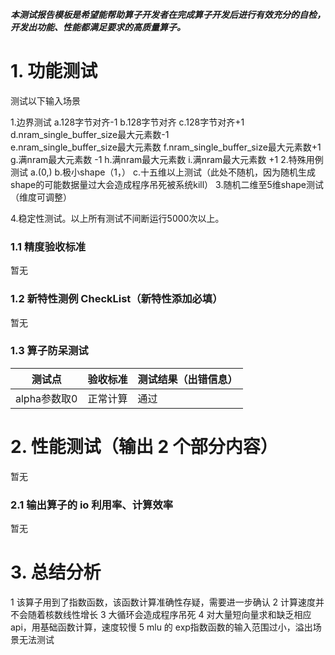 **_本测试报告模板是希望能帮助算子开发者在完成算子开发后进行有效充分的自检，开发出功能、性能都满足要求的高质量算子。_**

# 1. 功能测试
测试以下输入场景

1.边界测试
    a.128字节对齐-1
    b.128字节对齐
    c.128字节对齐+1
    d.nram_single_buffer_size最大元素数-1  
    e.nram_single_buffer_size最大元素数
    f.nram_single_buffer_size最大元素数+1  
    g.满nram最大元素数 -1
    h.满nram最大元素数
    i.满nram最大元素数 +1
2.特殊用例测试
    a.(0,)
    b.极小shape（1，）
    c.十五维以上测试（此处不随机，因为随机生成shape的可能数据量过大会造成程序吊死被系统kill）
3.随机二维至5维shape测试（维度可调整）

4.稳定性测试。以上所有测试不间断运行5000次以上。


### 1.1 精度验收标准

暂无

### 1.2 新特性测例 CheckList（新特性添加必填）

暂无

### **1.3 算子防呆测试**

| 测试点              | 验收标准 | 测试结果（出错信息）   |
| --------------     | -------- | -------------------- |
| alpha参数取0        | 正常计算 |    通过               |


# 2. 性能测试（输出 2 个部分内容）

暂无

### 2.1 输出算子的 io 利用率、计算效率

暂无

# 3. 总结分析

1 该算子用到了指数函数，该函数计算准确性存疑，需要进一步确认
2 计算速度并不会随着核数线性增长
3 大循环会造成程序吊死
4 对大量短向量求和缺乏相应api，用基础函数计算，速度较慢
5 mlu 的 exp指数函数的输入范围过小，溢出场景无法测试

